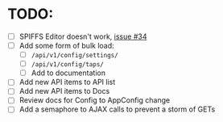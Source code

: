 # TODO:

- [ ] SPIFFS Editor doesn't work, [issue #34](https://github.com/lbussy/keg-cop/issues/34)
- [ ] Add some form of bulk load:
    - [ ] `/api/v1/config/settings/`
    - [ ] `/api/v1/config/taps/`
    - [ ] Add to documentation
- [ ] Add new API items to API list
- [ ] Add new API items to Docs
- [ ] Review docs for Config to AppConfig change
- [ ] Add a semaphore to AJAX calls to prevent a storm of GETs
